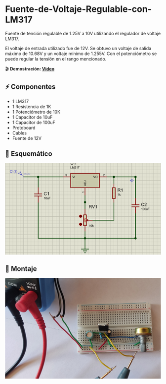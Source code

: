 # Fuente-de-Voltaje-Regulable-con-LM317
Fuente de tensión regulable de 1.25V a 10V utilizando el regulador de voltaje LM317.

El voltaje de entrada utilizado fue de 12V. 
Se obtuvo un voltaje de salida máximo de 10.68V y un voltaje mínimo de 
1.255V. Con el potenciómetro se puede regular la tensión en el rango mencionado.

🎬 **Demostración: [Video](https://youtu.be/LkwJNtBGrnM)**

## ⚡ Componentes
- 1 LM317
- 1 Resistencia de 1K
- 1 Potenciómetro de 10K
- 1 Capacitor de 10uF
- 1 Capacitor de 100uF
- Protoboard
- Cables
- Fuente de 12V

## 📐 Esquemático
![alt text](./Imagenes/Diagrama.PNG)

## 🔌 Montaje
![alt text](./Imagenes/Montaje1.jpg)